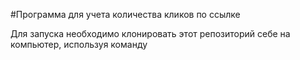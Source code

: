 #Программа для учета количества кликов по ссылке

Для запуска необходимо клонировать этот репозиторий себе на компьютер, используя команду
